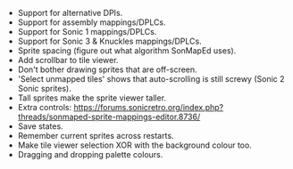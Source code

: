 - Support for alternative DPIs.
- Support for assembly mappings/DPLCs.
- Support for Sonic 1 mappings/DPLCs.
- Support for Sonic 3 & Knuckles mappings/DPLCs.
- Sprite spacing (figure out what algorithm SonMapEd uses).
- Add scrollbar to tile viewer.
- Don't bother drawing sprites that are off-screen.
- 'Select unmapped tiles' shows that auto-scrolling is still screwy (Sonic 2 Sonic sprites).
- Tall sprites make the sprite viewer taller.
- Extra controls: https://forums.sonicretro.org/index.php?threads/sonmaped-sprite-mappings-editor.8736/
- Save states.
- Remember current sprites across restarts.
- Make tile viewer selection XOR with the background colour too.
- Dragging and dropping palette colours.
